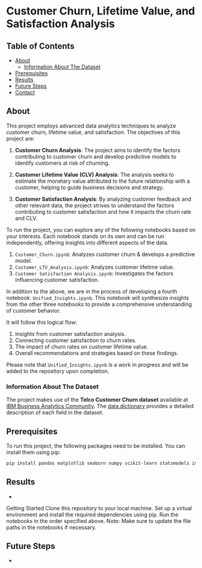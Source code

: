 # Customer Churn, Lifetime Value, and Satisfaction Analysis

## Table of Contents
- [About](#about)
    - [Information About The Dataset](#information-about-the-dataset)
- [Prerequisites](#prerequisites)
- [Results](#results)
- [Future Steps](#future-steps)
- [Contact](#contact)

## About
This project employs advanced data analytics techniques to analyze customer churn, lifetime value, and satisfaction. The objectives of this project are:

1. **Customer Churn Analysis**: The project aims to identify the factors contributing to customer churn and develop predictive models to identify customers at risk of churning. 

2. **Customer Lifetime Value (CLV) Analysis**: The analysis seeks to estimate the monetary value attributed to the future relationship with a customer, helping to guide business decisions and strategy.

3. **Customer Satisfaction Analysis**: By analyzing customer feedback and other relevant data, the project strives to understand the factors contributing to customer satisfaction and how it impacts the churn rate and CLV.

To run the project, you can explore any of the following notebooks based on your interests. Each notebook stands on its own and can be run independently, offering insights into different aspects of the data.

1. `Customer_Churn.ipynb`: Analyzes customer churn & develops a predictive model.
2. `Customer_LTV_Analysis.ipynb`: Analyzes customer lifetime value.
3. `Customer Satisfaction Analysis.ipynb`: Investigates the factors influencing customer satisfaction.

In addition to the above, we are in the process of developing a fourth notebook: `Unified_Insights.ipynb`. This notebook will synthesize insights from the other three notebooks to provide a comprehensive understanding of customer behavior.

It will follow this logical flow:

1. Insights from customer satisfaction analysis.
2. Connecting customer satisfaction to churn rates.
3. The impact of churn rates on customer lifetime value.
4. Overall recommendations and strategies based on these findings.

Please note that `Unified_Insights.ipynb` is a work in progress and will be added to the repository upon completion.


### Information About The Dataset
The project makes use of the **Telco Customer Churn dataset** available at [IBM Business Analytics Community](https://accelerator.ca.analytics.ibm.com/bi/?perspective=authoring&pathRef=.public_folders%2FIBM%2BAccelerator%2BCatalog%2FContent%2FDAT00148&id=i9710CF25EF75468D95FFFC7D57D45204&objRef=i9710CF25EF75468D95FFFC7D57D45204&action=run&format=HTML&cmPropStr=%7B%22id%22%3A%22i9710CF25EF75468D95FFFC7D57D45204%22%2C%22type%22%3A%22reportView%22%2C%22defaultName%22%3A%22DAT00148%22%2C%22permissions%22%3A%5B%22execute%22%2C%22read%22%2C%22traverse%22%5D%7D). The [data dictionary](https://community.ibm.com/community/user/businessanalytics/blogs/steven-macko/2019/07/11/telco-customer-churn-1113) provides a detailed description of each field in the dataset.

## Prerequisites
To run this project, the following packages need to be installed. You can install them using pip:

```sh
pip install pandas matplotlib seaborn numpy scikit-learn statsmodels imbalanced-learn
```

## Results
-

Getting Started
Clone this repository to your local machine.
Set up a virtual environment and install the required dependencies using pip.
Run the notebooks in the order specified above. Note: Make sure to update the file paths in the notebooks if necessary.

## Future Steps
-
